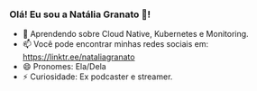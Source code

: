 ### Olá! Eu sou a Natália Granato 👋! 
- 🌱 Aprendendo sobre Cloud Native, Kubernetes e Monitoring.
- 📫 Você pode encontrar minhas redes sociais em: https://linktr.ee/nataliagranato
- 😄 Pronomes: Ela/Dela
- ⚡ Curiosidade: Ex podcaster e streamer.
